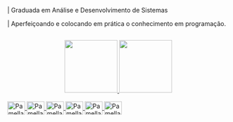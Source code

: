 

| Graduada em Análise e Desenvolvimento de Sistemas

| Aperfeiçoando e colocando em prática o conhecimento em programação.


##

  <div align = "center">
  <a href="https://github.com/pamellabarbosa">
  <img height = "120em" src = "https://github-readme-stats.vercel.app/api?username=pamellabarbosa&show_icons=true&theme=dark&include_all_commits=true&count_private=true" />
  <img height = "120em" src = "https://github-readme-stats.vercel.app/api/top-langs/?username=pamellabarbosa&layout=compact&langs_count=7&theme=dark" />
  </div>
  
  <div style = "display: inline_block"> <br>
 
  <img align = "center" alt = "Pamella-HTML" height = "30" width = "40" src = "https://cdn.jsdelivr.net/gh/devicons/devicon/icons/html5/html5-original.svg">
  <img align = "center" alt = "Pamella-CSS" height = "30" width = "40" src = "https://cdn.jsdelivr.net/gh/devicons/devicon/icons/css3/css3-original.svg">
  <img align = "center" alt = "Pamella-JS" height = "30" width = "40" src = "https://cdn.jsdelivr.net/gh/devicons/devicon/icons/javascript/javascript-original.svg">
  <img align = "center" alt = "Pamella-React" height = "30" width = "40" src="https://cdn.jsdelivr.net/gh/devicons/devicon/icons/react/react-original.svg">
  <img align = "center" alt = "Pamella-Java" height = "30" width = "40" src = "https://cdn.jsdelivr.net/gh/devicons/devicon/icons/java/java-original-wordmark.svg">
  <img align = "center" alt = "Pamella-Spring" height = "30" width = "40" src = "https://cdn.jsdelivr.net/gh/devicons/devicon/icons/spring/spring-original-wordmark.svg">
  
  
  
  
##

  </div>
